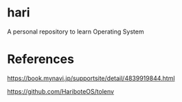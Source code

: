 # hari
A personal repository to learn Operating System

# References
https://book.mynavi.jp/supportsite/detail/4839919844.html

https://github.com/HariboteOS/tolenv
